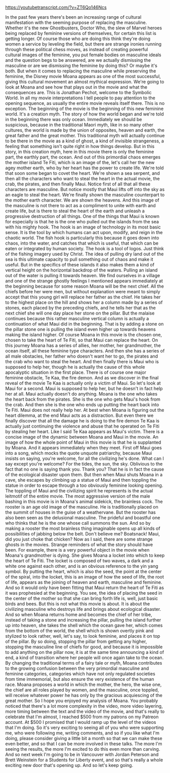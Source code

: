 https://youtubetranscript.com/?v=ZT6Qo146Ncs

 In the past few years there's been an increasing range of cultural manifestation with the seeming purpose of replacing the masculine. Whether it's the new Ghostbusters, Doctor Who, the slew of Marvel heroes being replaced by feminine versions of themselves, for certain this list is getting longer. Of course those who are doing this think they're doing women a service by leveling the field, but there are strange ironies running through these political chess moves, as instead of creating powerful cultural images of the feminine, you put female bodies on masculine ideals and the question begs to be answered, are we actually dismissing the masculine or are we dismissing the feminine by doing this? Or maybe it's both. But when it comes to replacing the masculine while preserving the feminine, the Disney movie Moana appears as one of the most successful, giving this cultural movement an almost mythical expression. We're going to look at Moana and see how that plays out in the movie and what the consequences are. This is Jonathan Pechot, welcome to the Symbolic World. In all my movie interpretations I tell people to pay attention to the opening sequence, as usually the entire movie reveals itself there. This is no exception. The beginning of the movie is the beginning of this new feminine world. It's a creation myth. The story of how the world began and we're told in the beginning there was only ocean. Immediately we should be suspicious, because in the traditional Maori myth, like in so many other cultures, the world is made by the union of opposites, heaven and earth, the great father and the great mother. This traditional myth will actually continue to be there in the movie as a kind of ghost, a kind of invisible strangeness, a feeling that something isn't quite right in how things develop. But in this story, in this creation myth, here in this movie there is only the feminine part, the earthly part, the ocean. And out of this primordial chaos emerges the mother island Te Fiti, which is an image of the, let's call her the new agey mother earth, who by her heart has the power to create life. We're told that soon some began to covet the heart. We're shown a sea serpent, and then all the characters who want to steal the heart in the actual movie, the crab, the pirates, and then finally Maui. Notice first of all that all these characters are masculine. But notice mostly that Maui lifts off into the sky as an eagle to steal the heart. We're finally shown the masculine counterpart to the mother earth character. We are shown the heavens. And this image of the masculine is not there to act as a compliment to unite with earth and create life, but is there to steal the heart of the earth and unleash a progressive destruction of all things. One of the things that Maui is known for especially is that he is the one who pulled out the islands from the sea with his mighty hook. The hook is an image of technology in its most basic sense. It is the tool by which humans can act upon, modify, and reign in the chaotic world. The fish hook is particularly this because it goes down into chaos, into the water, and catches that which is useful, that which can be eaten or integrated by human society. The hook is a tool of logos. Just think of the fishing imagery used by Christ. The idea of pulling dry land out of the sea is this ultimate capacity to pull something out of chaos and make it useful. But in the specifics of these islands it also makes them a kind of vertical height on the horizontal backdrop of the waters. Pulling an island out of the water is pulling it towards heaven. We find ourselves in a village and one of the strange ghostly feelings I mentioned appears immediately at the beginning because for some reason Moana will be the next chief. All the chiefs before her were men, but without explanation were meant to simply accept that this young girl will replace her father as the chief. He takes her to the highest place on the hill and shows her a column made by a series of stones, each placed by the preceding chiefs, and he tells her that as the next chief she will one day place her stone on the pillar. But the malaise continues because this rather masculine vertical column is actually a continuation of what Maui did in the beginning. That is by adding a stone on the pillar stone one is pulling the island even higher up towards heavens making the island higher. Of course Moana in this movie is the chosen one, chosen to take the heart of Te Fiti, so that Maui can replace the heart. On this journey Moana has a series of allies, her mother, her grandmother, the ocean itself, all these feminine type characters. And then she has a series of all male obstacles, her father who doesn't want her to go, the pirates and the crab who want to steal the heart. And then finally there is Maui who is supposed to help her, though he is actually the cause of this whole apocalyptic situation in the first place. There is of course one major feminine obstacle, Te Kaa, the fire demon. And as we discover in the final reveal of the movie Te Kaa is actually only a victim of Maui. So let's look at Maui for a second. Maui is supposed to help her, but he doesn't in fact help her at all. Maui actually doesn't do anything. Moana is the one who takes the heart back from the pirates. She is the one who gets Maui's hook from the crab. And then she is the one who ends up putting the heart back into Te Fiti. Maui does not really help her. At best when Moana is figuring out the heart dilemma, at the end Maui acts as a distraction. But even there we finally discover that all the damage he is doing to the fire demon Te Kaa is actually just continuing the violence and abuse that he operated on Te Fiti by stealing her heart. Like I said Te Kaa appears as Maui's victim. There is a concise image of the dynamic between Moana and Maui in the movie. An image of how the whole point of Maui in this movie is that he is supplanted by Moana. And it appears immediately when they meet. First off Maui goes into a song, which mocks the quote unquote patriarchy, because Maui insists on saying, you're welcome, for all the civilizing he's done. What can I say except you're welcome? For the tides, the sun, the sky. Oblivious to the fact that no one is saying thank you. Thank you? That he is in fact the cause of the ecological disaster upon them. But then when Maui shuts Moana in a cave, she escapes by climbing up a statue of Maui and then toppling the statue in order to escape through a too obviously feminine looking opening. The toppling of Maui and the civilizing spirit he represents is the actual leitmotif of the entire movie. The most aggressive version of the male bashing in this movie is in Moana's animal sidekick, the brainless cock. The rooster is an age old image of the masculine. He is traditionally placed on the summit of houses in the guise of a weathervane. But the rooster has also been seen as the delusional masculine. The prideful and boastful one who thinks that he is the one whose call summons the sun. And so by making a rooster the most brainless thing imaginable opens up all kinds of possibilities of jabbing below the belt. Don't believe me? Boatsnack! Maui, did you just choke that chicken? Now as I said, there are some strange ghosts in the movies. Strange reminders of what the story should have been. For example, there is a very powerful object in the movie when Moana's grandmother is dying. She gives Moana a locket into which to keep the heart of Te Fiti. The locket is composed of two waves, a dark and a white one against each other, and is an obvious reference to the yin yang symbol. By putting the heart, which is also the seed, the point at the center of the spiral, into the locket, this is an image of how the seed of life, the root of life, appears as the joining of heaven and earth, masculine and feminine. And so it would only have been fitting that Maui return the heart of Te Fiti as it was prophesied at the beginning. You see, the idea of placing the seed in the center of the mother so that she can bring forth life is, well, just basic birds and bees. But this is not what this movie is about. It is about the civilizing masculine who destroys life and brings about ecological disaster. And so when Moana returns home and becomes the chief of her tribe, instead of taking a stone and increasing the pillar, pulling the island further up into heaven, she takes the shell which the ocean gave her, which comes from the bottom of the world, the shell which is shown overtly pink and stylized to look rather, well, let's say, to look feminine, and places it on top of the pillar. By so doing, stopping the pillar from getting any higher, stopping the masculine line of chiefs for good, and because it is impossible to add anything on the pillar now, it is at the same time announcing a kind of end, a kind of transition where her people will once again take to the ocean. By changing the traditional terms of a fairy tale or myth, Moana contributes to the growing confusion between the very primordial masculine and feminine categories, categories which have not only regulated societies from time immemorial, but also ensure the very existence of the human race. Moana proposes a world in which the mother, the hero, the wise one, the chief are all roles played by women, and the masculine, once toppled, will receive whatever power he has only by the gracious acquiescing of the great mother. So I hope you enjoyed my analysis of Moana. You probably noticed that there's a lot more complexity in the video, more video layering, more timing between the text and the video of the movie, and that's really to celebrate that I'm almost, I reached $500 from my patrons on my Patreon account. At $500 I promised that I would ramp up the level of the videos that I'm doing. So it's very exciting to seeing all of you who were supporting me, who were following me, writing comments, and so if you like what I'm doing, please consider giving a little bit a month so that we can make these even better, and so that I can be more involved in these talks. The more I'm seeing the results, the more I'm excited to do this even more than carving. And so next week I'm going to be in Vancouver with Jordan Peterson and Brett Weinstein for a Students for Liberty event, and so that's really a whole exciting new door that's opening up. And so let's keep going.